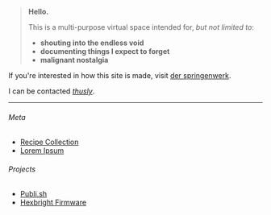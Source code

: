 > **Hello.**
> 
> This is a multi-purpose virtual space intended for, *but not limited to*:
> 
> - **shouting into the endless void**
> - **documenting things I expect to forget**
> - **malignant nostalgia**

If you're interested in how this site is made, visit [der springenwerk](/meta/der-springenwerk.html).

I can be contacted *[thusly](mailto:jeremy@0x4A.org?subject=Hi!)*.

---

###### Meta
- [Recipe Collection](/meta/recipes.html)
- [Lorem Ipsum](/meta/lorem-ipsum.html)

###### Projects
- [Publi.sh](https://www.github.com/subcurmudgeon/publi.sh)
- [Hexbright Firmware](https://www.github.com/subcurmudgeon/hexbright-firmware)